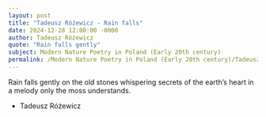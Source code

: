```yaml
---
layout: post
title: "Tadeusz Różewicz - Rain falls"
date: 2024-12-28 12:00:00 -0000
author: Tadeusz Różewicz
quote: "Rain falls gently"
subject: Modern Nature Poetry in Poland (Early 20th century)
permalink: /Modern Nature Poetry in Poland (Early 20th century)/Tadeusz Różewicz/Tadeusz Różewicz - Rain falls
---
```


Rain falls gently
on the old stones
whispering secrets
of the earth’s heart
in a melody
only the moss understands.

- Tadeusz Różewicz
